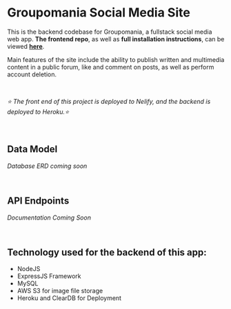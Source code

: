 # Groupomania Social Media Site

This is the backend codebase for Groupomania, a fullstack social media web app. **The frontend repo**, as well as **full installation instructions**, can be viewed [**here**](https://github.com/basiltime/groupomania-client).

Main features of the site include the ability to publish written and multimedia content in a public forum, like and comment on posts, as well as perform account deletion.

<br>

*⭐️ The front end of this project is deployed to Nelify, and the backend is deployed to Heroku.⭐️*

<br>


## Data Model ##

  *Database ERD coming soon*


<br>

## API Endpoints ##

  *Documentation Coming Soon*

<br>

## Technology used for the backend of this app: ##


- NodeJS
- ExpressJS Framework
- MySQL
- AWS S3 for image file storage
- Heroku and ClearDB for Deployment
  
  

